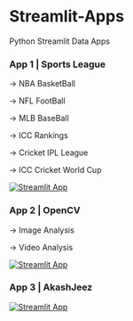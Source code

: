 # Streamlit-Apps
Python Streamlit Data Apps

### App 1 | Sports League

-> NBA BasketBall

-> NFL FootBall

-> MLB BaseBall

-> ICC Rankings

-> Cricket IPL League

-> ICC Cricket World Cup

[![Streamlit App](https://static.streamlit.io/badges/streamlit_badge_black_white.svg)](https://akashjeez-pysportz.streamlit.app)

### App 2 | OpenCV

-> Image Analysis 

-> Video Analysis 

[![Streamlit App](https://static.streamlit.io/badges/streamlit_badge_black_white.svg)](https://akashjeez-pyopencv.streamlit.app)

### App 3 | AkashJeez

[![Streamlit App](https://static.streamlit.io/badges/streamlit_badge_black_white.svg)](https://akashjeez.streamlit.app)

